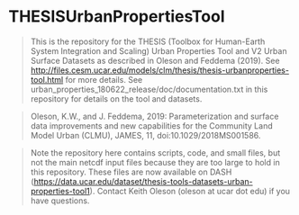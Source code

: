 # THESISUrbanPropertiesTool
> This is the repository for the THESIS (Toolbox for Human-Earth System Integration and Scaling) Urban Properties Tool and V2 Urban Surface Datasets as described in Oleson and Feddema (2019).  See http://files.cesm.ucar.edu/models/clm/thesis/thesis-urbanproperties-tool.html for more details.  See urban_properties_180622_release/doc/documentation.txt in this repository for details on the tool and datasets.

> Oleson, K.W., and J. Feddema, 2019: Parameterization and surface data improvements and new capabilities for the Community Land Model Urban (CLMU), JAMES, 11, doi:10.1029/2018MS001586.

> Note the repository here contains scripts, code, and small files, but not the main netcdf input files because they are too large to hold in this repository.  These files are now available on DASH (https://data.ucar.edu/dataset/thesis-tools-datasets-urban-properties-tool1). Contact Keith Oleson (oleson at ucar dot edu) if you have questions.
